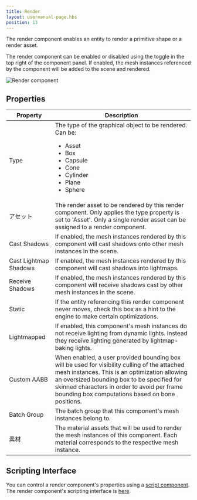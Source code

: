 ```yaml
---
title: Render
layout: usermanual-page.hbs
position: 13
---
```


The render component enables an entity to render a primitive shape or a render asset.

The render component can be enabled or disabled using the toggle in the top right of the component panel. If enabled, the mesh instances referenced by the component will be added to the scene and rendered.

![Render component][1]

## Properties

| Property              | Description |
|-----------------------|-------------|
| Type                  | The type of the graphical object to be rendered. Can be: <ul><li>Asset</li><li>Box</li><li>Capsule</li><li>Cone</li><li>Cylinder</li><li>Plane</li><li>Sphere</li></ul> |
| アセット                 | The render asset to be rendered by this render component. Only applies the type property is set to 'Asset'. Only a single render asset can be assigned to a render component. |
| Cast Shadows          | If enabled, the mesh instances rendered by this component will cast shadows onto other mesh instances in the scene. |
| Cast Lightmap Shadows | If enabled, the mesh instances rendered by this component will cast shadows into lightmaps. |
| Receive Shadows       | If enabled, the mesh instances rendered by this component will receive shadows cast by other mesh instances in the scene. |
| Static                | If the entity referencing this render component never moves, check this box as a hint to the engine to make certain optimizations. |
| Lightmapped           | If enabled, this component's mesh instances do not receive lighting from dynamic lights. Instead they receive lighting generated by lightmap-baking lights. |
| Custom AABB           | When enabled, a user provided bounding box will be used for visibility culling of the attached mesh instances. This is an optimization allowing an oversized bounding box to be specified for skinned characters in order to avoid per frame bounding box computations based on bone positions. |
| Batch Group           | The batch group that this component's mesh instances belong to. |
| 素材             | The material assets that will be used to render the mesh instances of this component. Each material corresponds to the respective mesh instance. |

## Scripting Interface

You can control a render component's properties using a [script component][2]. The render component's scripting interface is [here][3].

[1]: /images/user-manual/scenes/components/component-render.png
[2]: /user-manual/packs/components/script
[3]: /api/pc.RenderComponent.html
